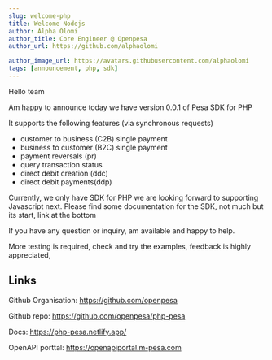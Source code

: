 ```yaml
---
slug: welcome-php
title: Welcome Nodejs
author: Alpha Olomi
author_title: Core Engineer @ Openpesa
author_url: https://github.com/alphaolomi

author_image_url: https://avatars.githubusercontent.com/alphaolomi
tags: [announcement, php, sdk]
---
```


Hello team

Am happy to announce today we have version 0.0.1 of Pesa SDK for PHP

It supports the following features (via synchronous requests)

- customer to business (C2B) single payment
- business to customer (B2C) single payment
- payment reversals (pr)
- query transaction status 
- direct debit creation (ddc) 
- direct debit payments(ddp)

Currently, we only have SDK for PHP we are looking forward to supporting Javascript next.
Please find some documentation for the SDK, not much but its start, link at the bottom

If you have any question or inquiry, am available and happy to help.

More testing is required, check and try the examples, feedback is  highly appreciated,


## Links

Github Organisation: https://github.com/openpesa

Github repo: https://github.com/openpesa/php-pesa

Docs: https://php-pesa.netlify.app/

OpenAPI porttal: https://openapiportal.m-pesa.com
